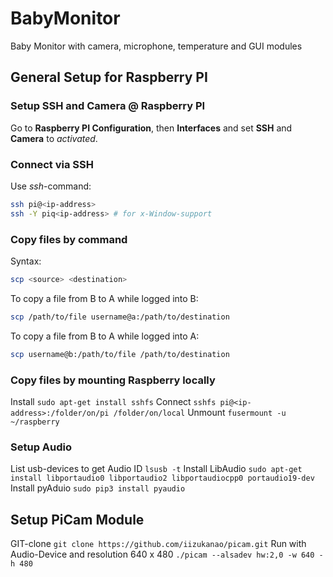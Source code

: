 # BabyMonitor
Baby Monitor with camera, microphone, temperature and GUI modules

## General Setup for Raspberry PI

### Setup SSH and Camera @ Raspberry PI
Go to **Raspberry PI Configuration**, then **Interfaces** and set **SSH** and **Camera** to *activated*. 

### Connect via SSH
Use *ssh*-command:
```bash
ssh pi@<ip-address>
ssh -Y piq<ip-address> # for x-Window-support
```
### Copy files by command
Syntax:
```bash
scp <source> <destination>
```
To copy a file from B to A while logged into B:
```bash
scp /path/to/file username@a:/path/to/destination
```
To copy a file from B to A while logged into A:
```bash
scp username@b:/path/to/file /path/to/destination
```
### Copy files by mounting Raspberry locally
Install `sudo apt-get install sshfs`
Connect `sshfs pi@<ip-address>:/folder/on/pi /folder/on/local`
Unmount `fusermount -u ~/raspberry`

### Setup Audio
List usb-devices to get Audio ID `lsusb -t`
Install LibAudio `sudo apt-get install libportaudio0 libportaudio2 libportaudiocpp0 portaudio19-dev`
Install pyAduio `sudo pip3 install pyaudio`

## Setup PiCam Module
GIT-clone `git clone https://github.com/iizukanao/picam.git`
Run with Audio-Device and resolution 640 x 480 `./picam --alsadev hw:2,0 -w 640 -h 480`
